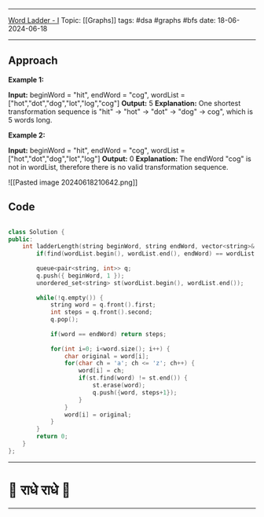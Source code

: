 
---
[Word Ladder - I](https://leetcode.com/problems/word-ladder/)
Topic: [[Graphs]]
tags: #dsa #graphs #bfs 
date: 18-06-2024-06-18

---
## Approach

**Example 1:**

**Input:** beginWord = "hit", endWord = "cog", wordList = \["hot","dot","dog","lot","log","cog"]
**Output:** 5
**Explanation:** One shortest transformation sequence is "hit" -> "hot" -> "dot" -> "dog" -> cog", which is 5 words long.

**Example 2:**

**Input:** beginWord = "hit", endWord = "cog", wordList = \["hot","dot","dog","lot","log"]
**Output:** 0
**Explanation:** The endWord "cog" is not in wordList, therefore there is no valid transformation sequence.

![[Pasted image 20240618210642.png]]
## Code 

```cpp

class Solution {
public:
    int ladderLength(string beginWord, string endWord, vector<string>& wordList) {
        if(find(wordList.begin(), wordList.end(), endWord) == wordList.end()) return 0;
        
        queue<pair<string, int>> q;
        q.push({ beginWord, 1 });
        unordered_set<string> st(wordList.begin(), wordList.end());
        
        while(!q.empty()) {
            string word = q.front().first;
            int steps = q.front().second;
            q.pop();
            
            if(word == endWord) return steps;
            
            for(int i=0; i<word.size(); i++) {
                char original = word[i];
                for(char ch = 'a'; ch <= 'z'; ch++) {
                    word[i] = ch;
                    if(st.find(word) != st.end()) {
                        st.erase(word);
                        q.push({word, steps+1});
                    }
                }
                word[i] = original;                
            }
        }
        return 0;
    }
};

```

---
# 🦚 राधे राधे 🦚
---
